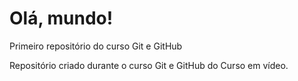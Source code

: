 # Olá, mundo!
 Primeiro repositório do curso Git e GitHub

Repositório criado durante o curso Git e GitHub do Curso em vídeo.